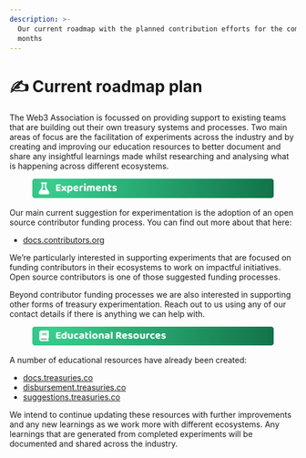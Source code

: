 ```yaml
---
description: >-
  Our current roadmap with the planned contribution efforts for the coming
  months
---
```


# ✍️ Current roadmap plan

The Web3 Association is focussed on providing support to existing teams that are building out their own treasury systems and processes. Two main areas of focus are the facilitation of experiments across the industry and by creating and improving our education resources to better document and share any insightful learnings made whilst researching and analysing what is happening across different ecosystems.



<figure><img src="../../.gitbook/assets/experiments-title.png" alt=""><figcaption></figcaption></figure>

Our main current suggestion for experimentation is the adoption of an open source contributor funding process. You can find out more about that here:

* [docs.contributors.org](https://docs.contributors.org)

We’re particularly interested in supporting experiments that are focused on funding contributors in their ecosystems to work on impactful initiatives. Open source contributors is one of those suggested funding processes.

Beyond contributor funding processes we are also interested in supporting other forms of treasury experimentation. Reach out to us using any of our contact details if there is anything we can help with.



<figure><img src="../../.gitbook/assets/educational-resources.png" alt=""><figcaption></figcaption></figure>

A number of educational resources have already been created:

* [docs.treasuries.co](http://docs.treasuries.co)
* [disbursement.treasuries.co](http://disbursement.treasuries.co)
* [suggestions.treasuries.co](http://suggestions.treasuries.co)

We intend to continue updating these resources with further improvements and any new learnings as we work more with different ecosystems. Any learnings that are generated from completed experiments will be documented and shared across the industry.
